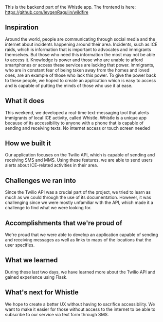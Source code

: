 This is the backend part of the Whistle app. The frontend is here: https://github.com/IevgenRagulin/wildfire

## Inspiration
Around the world, people are communicating through social media and the internet about incidents happening around their area. Incidents, such as ICE raids, which is information that is important to advocates and immigrants themselves. But those who need this information the most may not be able to access it. Knowledge is power and those who are unable to afford smartphones or access these services are lacking that power. Immigrants, who are in constant fear of being taken away from the homes and loved ones, are an example of those who lack this power. To give the power back to these people, we hoped to create an application which is easy to access and is capable of putting the minds of those who use it at ease.

## What it does
This weekend, we developed a real-time text-messaging tool that alerts immigrants of local ICE activity, called Whistle. Whistle is a unique app because of its accessibility to anyone with a phone that is capable of sending and receiving texts. No internet access or touch screen needed

## How we built it
Our application focuses on the Twilio API, which is capable of sending and receiving SMS and MMS. Using these features, we are able to send users alerts about ICE-related activities in their area.

## Challenges we ran into
Since the Twilio API was a crucial part of the project, we tried to learn as much as we could through the use of its documentation. However, it was challenging since we were mostly unfamiliar with the API, which made it a challenge to find what we were looking for.

## Accomplishments that we're proud of
We're proud that we were able to develop an application capable of sending and receiving messages as well as links to maps of the locations that the user specifies.

## What we learned
During these last two days, we have learned more about the Twilio API and gained experience using Flask.

## What's next for Whistle
We hope to create a better UX without having to sacrifice accessibility. We want to make it easier for those without access to the internet to be able to subscribe to our service via text form through SMS.
